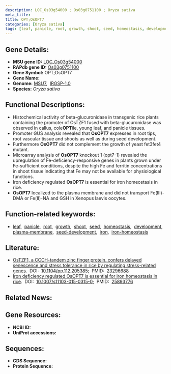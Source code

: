 ```yaml
---
description: LOC_Os03g54000 ; Os03g0751100 ; Oryza sativa
meta_title:
title: OPT;OsOPT7
categories: [Oryza sativa]
tags: [leaf, panicle, root, growth, shoot, seed, homeostasis, development, plasma membrane, seed development, iron, iron homeostasis]
---
```


## Gene Details:
- **MSU gene ID:** [LOC_Os03g54000](http://rice.uga.edu/cgi-bin/ORF_infopage.cgi?orf=LOC_Os03g54000)  
- **RAPdb gene ID:** [Os03g0751100](https://rapdb.dna.affrc.go.jp/locus/?name=Os03g0751100)  
- **Gene Symbol:** OPT;OsOPT7
- **Gene Name:**
- **Genome:**  [MSU7](http://rice.uga.edu/),&nbsp;&nbsp;[IRGSP-1.0](https://rapdb.dna.affrc.go.jp/download/irgsp1.html)
- **Species:** *Oryza sativa*

## Functional Descriptions:
   - Histochemical activity of beta-glucuronidase in transgenic rice plants containing the promoter of OsTZF1 fused with beta-glucuronidase was observed in callus, cole**OPT**ile, young leaf, and panicle tissues.
   - Promoter GUS analysis revealed that **OsOPT7** expresses in root tips, root vascular tissue and shoots as well as during seed development.
   - Furthermore **OsOPT7** did not complement the growth of yeast fet3fet4 mutant.
   - Microarray analysis of **OsOPT7** knockout 1 (opt7-1) revealed the upregulation of Fe-deficiency-responsive genes in plants grown under Fe-sufficient conditions, despite the high Fe and ferritin concentrations in shoot tissue indicating that Fe may not be available for physiological functions.
   - Iron deficiency regulated **OsOPT7** is essential for iron homeostasis in rice.
   - **OsOPT7** localized to the plasma membrane and did not transport Fe(III)-DMA or Fe(II)-NA and GSH in Xenopus laevis oocytes.

## Function-related keywords:
   - [leaf](/tags/leaf/),&nbsp;&nbsp;[panicle](/tags/panicle/),&nbsp;&nbsp;[root](/tags/root/),&nbsp;&nbsp;[growth](/tags/growth/),&nbsp;&nbsp;[shoot](/tags/shoot/),&nbsp;&nbsp;[seed](/tags/seed/),&nbsp;&nbsp;[homeostasis](/tags/homeostasis/),&nbsp;&nbsp;[development](/tags/development/),&nbsp;&nbsp;[plasma-membrane](/tags/plasma-membrane/),&nbsp;&nbsp;[seed-development](/tags/seed-development/),&nbsp;&nbsp;[iron](/tags/iron/),&nbsp;&nbsp;[iron-homeostasis](/tags/iron-homeostasis/)

## Literature:
   - [OsTZF1, a CCCH-tandem zinc finger protein, confers delayed senescence and stress tolerance in rice by regulating stress-related genes](https://www.doi.org/10.1104/pp.112.205385).&nbsp;&nbsp;DOI:&nbsp;&nbsp;[10.1104/pp.112.205385](https://www.doi.org/10.1104/pp.112.205385);&nbsp;&nbsp;PMID:&nbsp;&nbsp;[23296688](https://pubmed.ncbi.nlm.nih.gov/23296688/)
   - [Iron deficiency regulated OsOPT7 is essential for iron homeostasis in rice](https://www.doi.org/10.1007/s11103-015-0315-0).&nbsp;&nbsp;DOI:&nbsp;&nbsp;[10.1007/s11103-015-0315-0](https://www.doi.org/10.1007/s11103-015-0315-0);&nbsp;&nbsp;PMID:&nbsp;&nbsp;[25893776](https://pubmed.ncbi.nlm.nih.gov/25893776/)

## Related News:

## Gene Resources:
- **NCBI ID:**  []()
- **UniProt accessions:** [](https://www.uniprot.org/uniprotkb//entry)

## Sequences:
- **CDS Sequence:**
- **Protein Sequence:**
